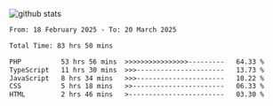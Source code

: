 
![github stats](https://github-readme-stats.vercel.app/api?username=realmahd1&show_icons=true&theme=codeSTACKr&hide_rank=true&count_private=true)

<!--START_SECTION:waka-->

```txt
From: 18 February 2025 - To: 20 March 2025

Total Time: 83 hrs 50 mins

PHP          53 hrs 56 mins  >>>>>>>>>>>>>>>>---------   64.33 %
TypeScript   11 hrs 30 mins  >>>----------------------   13.73 %
JavaScript   8 hrs 34 mins   >>>----------------------   10.22 %
CSS          5 hrs 18 mins   >>-----------------------   06.33 %
HTML         2 hrs 46 mins   >------------------------   03.30 %
```

<!--END_SECTION:waka-->
